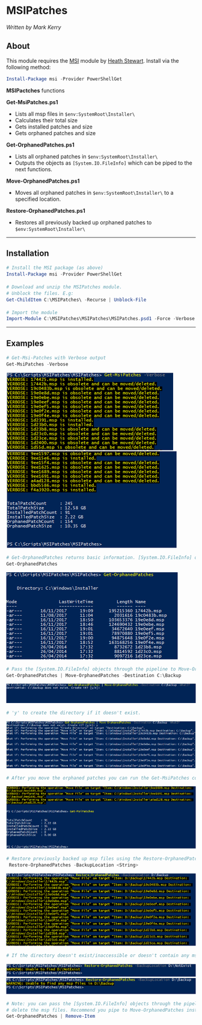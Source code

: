 # MSIPatches
*Written by Mark Kerry*

## About
This module requires the [MSI](https://github.com/heaths/psmsi) module by [Heath Stewart](https://github.com/heaths). Install via the following method:  
``` powershell
Install-Package msi -Provider PowerShellGet
```

**MSIPactches** functions
	
**Get-MsiPatches.ps1**
* Lists all msp files in `$env:SystemRoot\Installer\`
* Calculates their total size
* Gets installed patches and size
* Gets orphaned patches and size

**Get-OrphanedPatches.ps1**
* Lists all orphaned patches in `$env:SystemRoot\Installer\`
* Outputs the objects as `[System.IO.FileInfo]` which can be piped to the next functions.

**Move-OrphanedPatches.ps1**
* Moves all orphaned patches in `$env:SystemRoot\Installer\` to a specified location.

**Restore-OrphanedPatches.ps1**
* Restores all previously backed up orphaned patches to `$env:SystemRoot\Installer\`

---

## Installation
``` powershell
# Install the MSI package (as above)
Install-Package msi -Provider PowerShellGet

# Download and unzip the MSIPatches module. 
# Unblock the files. E.g:
Get-ChildItem C:\MSIPatches\ -Recurse | Unblock-File

# Import the module
Import-Module C:\MSIPatches\MSIPatches\MSIPatches.psd1 -Force -Verbose
```
---

## Examples
``` powershell
# Get-Msi-Patches with Verbose output
Get-MsiPatches -Verbose 
```
![Get-MsiPatches](/Media/Get-MsiPatches_01.png)  
![Get-MsiPatches](/Media/Get-MsiPatches_02.png)  

``` powershell
# Get-OrphanedPatches returns basic information. [System.IO.FileInfo] objects.
Get-OrphanedPatches
```
![Get-OrphanedPatches](/Media/Get-OrphanedPatches_01.png)  

``` powershell
# Pass the [System.IO.FileInfo] objects through the pipeline to Move-OrphanedPatches
Get-OrphanedPatches | Move-OrphanedPatches -Destination C:\Backup
```
![Move-OrphanedPatches](/Media/Move-OrphanedPatches_01.png)

``` powershell
# 'y' to create the directory if it doesn't exist.
```
![Move-OrphanedPatches](/Media/Move-OrphanedPatches_02.png)

``` powershell
# After you move the orphaned patches you can run the Get-MsiPatches command again and see the results.
```
![Move-OrphanedPatches](/Media/Move-OrphanedPatches_03.png)

``` powershell
# Restore previously backed up msp files using the Restore-OrphanedPatches command
 Restore-OrphanedPatches -BackupLocation <String>
```
![Restore-OrphanedPatches](/Media/Restore-OrphanedPatches_01.png)

``` powershell
# If the directory doesn't exist/inaccessible or doesn't contain any msp files, the following will display
```
![Restore-OrphanedPatches](/Media/Restore-OrphanedPatches_02.png)
![Restore-OrphanedPatches](/Media/Restore-OrphanedPatches_03.png)

``` powershell
# Note: you can pass the [System.IO.FileInfo] objects through the pipeline to Remove-Item to permanenlty
# delete the msp files. Recommend you pipe to Move-OrphanedPatches instead.
Get-OrphanedPatches | Remove-Item
```
